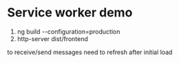 # Service worker demo


1) ng build --configuration=production
2) http-server dist/frontend

to receive/send messages need to refresh after initial load